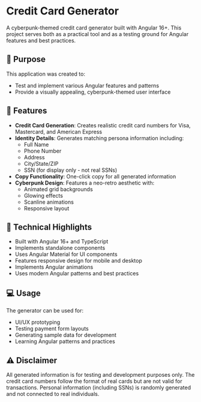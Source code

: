 # Credit Card Generator

A cyberpunk-themed credit card generator built with Angular 16+. This project serves both as a practical tool and as a testing ground for Angular features and best practices.

## 🎯 Purpose

This application was created to:
- Test and implement various Angular features and patterns
- Provide a visually appealing, cyberpunk-themed user interface

## 🔧 Features

- **Credit Card Generation**: Creates realistic credit card numbers for Visa, Mastercard, and American Express
- **Identity Details**: Generates matching persona information including:
  - Full Name
  - Phone Number
  - Address
  - City/State/ZIP
  - SSN (for display only - not real SSNs)
- **Copy Functionality**: One-click copy for all generated information
- **Cyberpunk Design**: Features a neo-retro aesthetic with:
  - Animated grid backgrounds
  - Glowing effects
  - Scanline animations
  - Responsive layout

## 🚀 Technical Highlights

- Built with Angular 16+ and TypeScript
- Implements standalone components
- Uses Angular Material for UI components
- Features responsive design for mobile and desktop
- Implements Angular animations
- Uses modern Angular patterns and best practices

## 💻 Usage

The generator can be used for:
- UI/UX prototyping
- Testing payment form layouts
- Generating sample data for development
- Learning Angular patterns and practices

## ⚠️ Disclaimer

All generated information is for testing and development purposes only. The credit card numbers follow the format of real cards but are not valid for transactions. Personal information (including SSNs) is randomly generated and not connected to real individuals.
